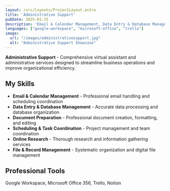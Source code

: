 ```yaml
---
layout: /src/layouts/ProjectLayout.astro
title: 'Administrative Support'
pubDate: 2025-01-25
description: 'Email & Calendar Management, Data Entry & Database Management, Document Preparation, Scheduling & Task Coordination, Online Research, File & Record Management'
languages: ["google-workspace", "microsoft-office", "trello"]
image:
  url: "/images/administrativesupport.jpg"
  alt: "Administrative Support Showcase"
--- 
```


**Administrative Support** - Comprehensive virtual assistant and administrative services designed to streamline business operations and improve organizational efficiency.

## My Skills

- **Email & Calendar Management** - Professional email handling and scheduling coordination
- **Data Entry & Database Management** - Accurate data processing and database organization
- **Document Preparation** - Professional document creation, formatting, and editing
- **Scheduling & Task Coordination** - Project management and team coordination
- **Online Research** - Thorough research and information gathering services
- **File & Record Management** - Systematic organization and digital file management

## Professional Tools

Google Workspace, Microsoft Office 356, Trello, Notion
